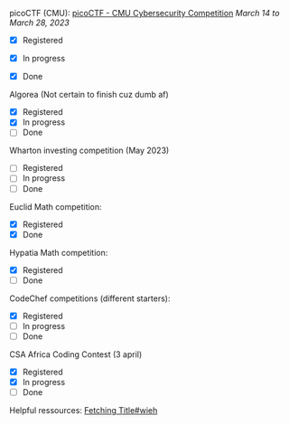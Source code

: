 picoCTF (CMU): [picoCTF - CMU Cybersecurity Competition](https://picoctf.org)
*March 14 to March 28, 2023*
- [x] Registered
- [x] In progress
- [x] Done


Algorea (Not certain to finish cuz dumb af)
- [x] Registered
- [x] In progress
- [ ] Done

Wharton investing competition (May 2023)
- [ ] Registered
- [ ] In progress
- [ ] Done

Euclid Math competition:
- [x] Registered
- [x] Done

Hypatia Math competition:
- [x] Registered
- [ ] Done

CodeChef competitions (different starters):
- [x] Registered
- [ ] In progress
- [ ] Done

CSA Africa Coding Contest (3 april)
- [x] Registered
- [x] In progress
- [ ] Done

Helpful ressources:
[Fetching Title#wieh](https://blog.prepscholar.com/computer-science-competitions-for-high-schoolers)

